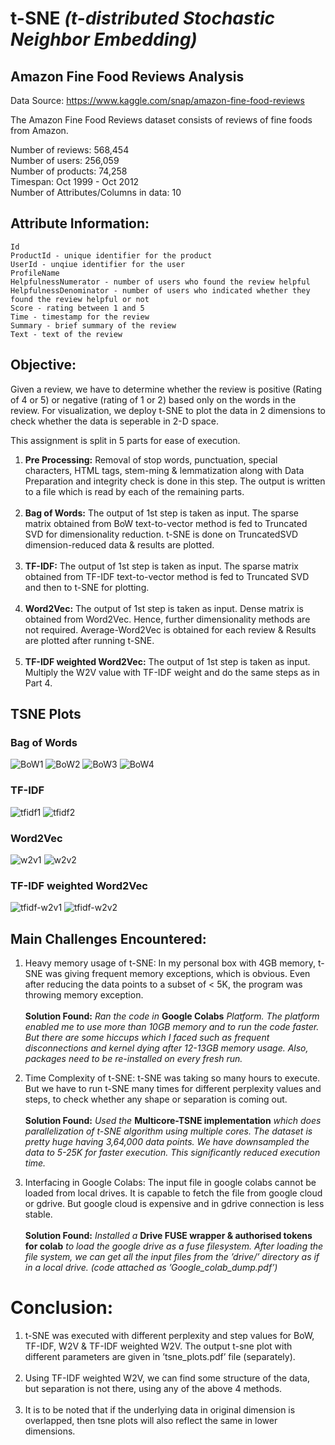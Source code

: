 # t-SNE *(t-distributed Stochastic Neighbor Embedding)*


## Amazon Fine Food Reviews Analysis ##

Data Source: https://www.kaggle.com/snap/amazon-fine-food-reviews

The Amazon Fine Food Reviews dataset consists of reviews of fine foods from Amazon.

Number of reviews: 568,454 <br/>
Number of users: 256,059 <br/>
Number of products: 74,258 <br/>
Timespan: Oct 1999 - Oct 2012 <br/>
Number of Attributes/Columns in data: 10 <br/>

## Attribute Information: ##

    Id
    ProductId - unique identifier for the product
    UserId - unqiue identifier for the user
    ProfileName
    HelpfulnessNumerator - number of users who found the review helpful
    HelpfulnessDenominator - number of users who indicated whether they found the review helpful or not
    Score - rating between 1 and 5
    Time - timestamp for the review
    Summary - brief summary of the review
    Text - text of the review

## Objective: ##

Given a review, we have to determine whether the review is positive (Rating of 4 or 5) or negative (rating of 1 or 2) based only on the words in the review. For visualization, we deploy t-SNE to plot the data in 2 dimensions to check whether the data is seperable in 2-D space.

This assignment is split in 5 parts for ease of execution.

1. **Pre Processing:** Removal of stop words, punctuation, special characters, HTML tags, stem-ming & lemmatization along with Data Preparation and integrity check is done in this step. The output is written to a file which is read by each of the remaining parts.<br/><br/>
2. **Bag of Words:** The output of 1st step is taken as input. The sparse matrix obtained from BoW text-to-vector method is fed to Truncated SVD for dimensionality reduction. t-SNE is done on TruncatedSVD dimension-reduced data & results are plotted.<br/><br/>
3. **TF-IDF:** The output of 1st step is taken as input. The sparse matrix obtained from TF-IDF text-to-vector method is fed to Truncated SVD and then to t-SNE for plotting.<br/><br/>
4. **Word2Vec:** The output of 1st step is taken as input. Dense matrix is obtained from Word2Vec. Hence, further dimensionality methods are not required. Average-Word2Vec is obtained for each review & Results are plotted after running t-SNE.<br/><br/>
5. **TF-IDF weighted Word2Vec:** The output of 1st step is taken as input. Multiply the W2V value with TF-IDF weight and do the same steps as in Part 4.

## TSNE Plots ##

### Bag of Words ###
![BoW1](https://github.com/AdroitAnandAI/t-SNE/blob/master/Images/bow1.PNG)
![BoW2](https://github.com/AdroitAnandAI/t-SNE/blob/master/Images/bow2.PNG)
![BoW3](https://github.com/AdroitAnandAI/t-SNE/blob/master/Images/bow3.PNG)
![BoW4](https://github.com/AdroitAnandAI/t-SNE/blob/master/Images/bow4.PNG)

### TF-IDF ###

![tfidf1](https://github.com/AdroitAnandAI/t-SNE/blob/master/Images/tfidf1.PNG)
![tfidf2](https://github.com/AdroitAnandAI/t-SNE/blob/master/Images/TFIDF2.PNG)

### Word2Vec ###

![w2v1](https://github.com/AdroitAnandAI/t-SNE/blob/master/Images/w2v1.PNG)
![w2v2](https://github.com/AdroitAnandAI/t-SNE/blob/master/Images/w2v2.PNG)

### TF-IDF weighted Word2Vec ###

![tfidf-w2v1](https://github.com/AdroitAnandAI/t-SNE/blob/master/Images/tfidf-w2v1.PNG)
![tfidf-w2v2](https://github.com/AdroitAnandAI/t-SNE/blob/master/Images/tfidf-w2v2.PNG)

## Main Challenges Encountered: ##

1. Heavy memory usage of t-SNE: In my personal box with 4GB memory, t-SNE was giving frequent memory exceptions, which is obvious. Even after reducing the data points to a subset of < 5K, the program was throwing memory exception. <br/><br/> **Solution Found:** *Ran the code in* **Google Colabs** *Platform. The platform enabled me to use more than 10GB memory and to run the code faster. But there are some hiccups which I faced such as frequent disconnections and kernel dying after 12-13GB memory usage. Also, packages need to be re-installed on every fresh run.*

2. Time Complexity of t-SNE: t-SNE was taking so many hours to execute. But we have to run t-SNE many times for different perplexity values and steps, to check whether any shape or separation is coming out.<br/><br/>**Solution Found:** *Used the* **Multicore-TSNE implementation** *which does parallelization of t-SNE algorithm using multiple cores. The dataset is pretty huge having 3,64,000 data points. We have downsampled the data to 5-25K for faster execution. This significantly reduced execution time.*

3. Interfacing in Google Colabs: The input file in google colabs cannot be loaded from local drives. It is capable to fetch the file from google cloud or gdrive. But google cloud is expensive and in gdrive connection is less stable.<br/><br/>**Solution Found:** *Installed a* **Drive FUSE wrapper & authorised tokens for colab** *to load the google drive as a fuse filesystem. After loading the file system, we can get all the input files from the ’drive/’ directory as if in a local drive. (code attached as ’Google_colab_dump.pdf’)*

# Conclusion: #
1. t-SNE was executed with different perplexity and step values for BoW, TF-IDF, W2V & TF-IDF weighted W2V. The output t-sne plot with different parameters are given in ’tsne_plots.pdf’ file (separately).<br/><br/>
2. Using TF-IDF weighted W2V, we can find some structure of the data, but separation is not there, using any of the above 4 methods.<br/><br/>
3. It is to be noted that if the underlying data in original dimension is overlapped, then tsne plots will also reflect the same in lower dimensions.


